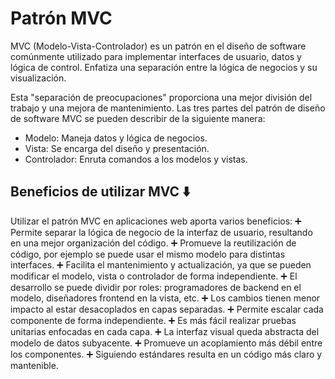 # Patrón MVC

MVC (Modelo-Vista-Controlador) es un patrón en el diseño de software
comúnmente utilizado para implementar interfaces de usuario, datos y lógica de control. Enfatiza una separación entre la lógica de negocios y su visualización.

Esta "separación de preocupaciones" proporciona una mejor división del trabajo y una mejora de mantenimiento. 
Las tres partes del patrón de diseño de software MVC se pueden describir de la siguiente manera:

- Modelo: Maneja datos y lógica de negocios.
- Vista: Se encarga del diseño y presentación.
- Controlador: Enruta comandos a los modelos y vistas.

## Beneficios de utilizar MVC ⬇️

Utilizar el patrón MVC en aplicaciones web aporta varios beneficios:
➕ Permite separar la lógica de negocio de la interfaz de usuario, resultando en una mejor organización del código.
➕ Promueve la reutilización de código, por ejemplo se puede usar el mismo modelo para distintas interfaces.
➕ Facilita el mantenimiento y actualización, ya que se pueden modificar el modelo, vista o controlador de forma independiente.
➕ El desarrollo se puede dividir por roles: programadores de backend en el modelo, diseñadores frontend en la vista, etc.
➕ Los cambios tienen menor impacto al estar desacoplados en capas
separadas.
➕ Permite escalar cada componente de forma independiente.
➕ Es más fácil realizar pruebas unitarias enfocadas en cada capa.
➕ La interfaz visual queda abstracta del modelo de datos subyacente.
➕ Promueve un acoplamiento más débil entre los componentes.
➕ Siguiendo estándares resulta en un código más claro y mantenible.